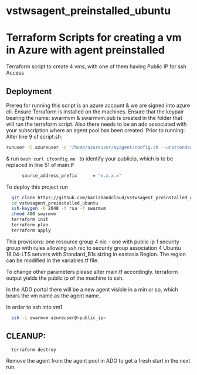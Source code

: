 # vstwsagent_preinstalled_ubuntu

# Terraform Scripts for creating a vm in Azure with agent preinstalled

Terraform script to create 4 vms, with one of them having Public IP for ssh Access


## Deployment

Prereq for running this script is an azure account & we are signed into azure cli. Ensure Terraform is installed on the machines. 
Ensure that the keypair bearing the name: swarmvm & swarmvm.pub is created in the folder that will run the terraform script. Also there needs to be an ado associated with your subscription where an agent pool has been created. 
Prior to running: 
Alter line 9 of script.sh:
```bash
runuser -l azureuser -c '/home/azureuser/myagent/config.sh --unattended  --url https://dev.azure.com/orgname --auth pat --token fillinPATtokendetailshere --pool youragentpool'
```
& run ```bash curl ifconfig.me ``` to identify your publicip, which is to be replaced in line 51 of main.tf 
```bash
      source_address_prefix      = "x.x.x.x"
```

To deploy this project run

```bash
  git clone https://github.com/barishandcloud/vstwsagent_preinstalled_ubuntu.git
  cd vstwsagent_preinstalled_ubuntu
  ssh-keygen -b 2048 -t rsa -f swarmvm
  chmod 400 swarmvm
  terraform init
  terraform plan
  terraform apply 
```
This provisions:
one resource group
4 nic - one with public ip
1 security group with rules allowing ssh 
nic to security group association
4 Ubuntu 18.04-LTS servers with Standard_B1s sizing in eastasia Region. The region can be modified in the variables.tf file. 

To change other parameters please alter main.tf accordingly.
terraform output yields the public ip of the machine to ssh.

In the ADO portal there will be a new agent visible in a min or so, which bears the vm name as the agent name.

In order to ssh into vm1
```bash
  ssh -i swarmvm azureuser@<public_ip>
```

## CLEANUP:
```bash
  terraform destroy
```
Remove the agent from the agent pool in ADO to get a fresh start in the next run.

